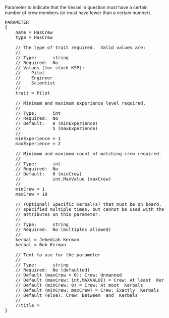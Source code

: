 Parameter to indicate that the Vessel in question must have a certain number of crew members (or must have fewer than a certain number).

<pre>
PARAMETER
{
    name = HasCrew
    type = HasCrew

    // The type of trait required.  Valid values are:
    //
    // Type:      string
    // Required:  No
    // Values (for stock KSP):
    //    Pilot
    //    Engineer
    //    Scientist
    //
    trait = Pilot

    // Minimum and maximum experience level required.
    //
    // Type:      int
    // Required:  No
    // Default:   0 (minExperience)
    //            5 (maxExperience)
    //
    minExperience = 1
    maxExperience = 2

    // Minimum and maximum count of matching crew required.
    //
    // Type:      int
    // Required:  No
    // Default:   0 (minCrew)
    //            int.MaxValue (maxCrew)
    //
    minCrew = 1
    maxCrew = 10

    // (Optional) Specific Kerbal(s) that must be on board.  Can be
    // specified multiple times, but cannot be used with the other
    // attributes on this parameter.
    //
    // Type:      string
    // Required:  No (multiples allowed)
    //
    kerbal = Jebediah Kerman
    kerbal = Bob Kerman

    // Text to use for the parameter
    //
    // Type:      string
    // Required:  No (defaulted)
    // Default (maxCrew = 0): Crew: Unmanned
    // Default (maxCrew: int.MAXVALUE) = Crew: At least <minCrew> Kerbals
    // Default (minCrew: 0) = Crew: At most <maxCrew> Kerbals
    // Default (minCrew: maxCrew) = Crew: Exactly <minCrew> Kerbals
    // Default (else): Crew: Between <minCrew> and <maxCrew> Kerbals
    //
    //title =
}
</pre>
